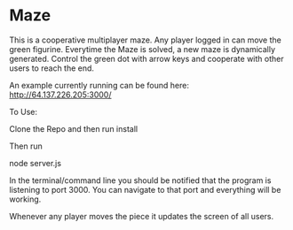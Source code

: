 # Maze

This is a cooperative multiplayer maze. Any player logged in can move the green figurine. Everytime the Maze is solved, a new maze is dynamically generated. Control the green dot with arrow keys and cooperate with other users to reach the end.

An example currently running can be found here: http://64.137.226.205:3000/


To Use:

Clone the Repo and then run install

Then run

node server.js

In the terminal/command line you should be notified that the program is listening to port 3000. You can navigate to that port and everything will be working.

Whenever any player moves the piece it updates the screen of all users.
